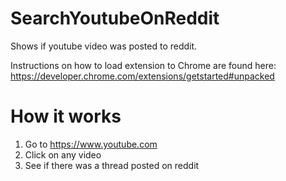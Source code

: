 # SearchYoutubeOnReddit
Shows if youtube video was posted to reddit.

Instructions on how to load extension to Chrome are found here:
https://developer.chrome.com/extensions/getstarted#unpacked

# How it works
1. Go to https://www.youtube.com
2. Click on any video
3. See if there was a thread posted on reddit
